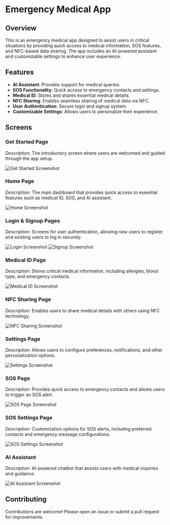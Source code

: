 # Emergency Medical App

## Overview
This is an emergency medical app designed to assist users in critical situations by providing quick access to medical information, SOS features, and NFC-based data sharing. The app includes an AI-powered assistant and customizable settings to enhance user experience.

## Features
- **AI Assistant**: Provides support for medical queries.
- **SOS Functionality**: Quick access to emergency contacts and settings.
- **Medical ID**: Stores and shares essential medical details.
- **NFC Sharing**: Enables seamless sharing of medical data via NFC.
- **User Authentication**: Secure login and signup system.
- **Customizable Settings**: Allows users to personalize their experience.

## Screens

### Get Started Page
*Description:* The introductory screen where users are welcomed and guided through the app setup.

![Get Started Screenshot](assets/img_12.png)

### Home Page
*Description:* The main dashboard that provides quick access to essential features such as medical ID, SOS, and AI assistant.

![Home Screenshot](assets/img_15.png)

### Login & Signup Pages
*Description:* Screens for user authentication, allowing new users to register and existing users to log in securely.

![Login Screenshot](assets/img_14.png)
![Signup Screenshot](assets/img_13.png)

### Medical ID Page
*Description:* Stores critical medical information, including allergies, blood type, and emergency contacts.

![Medical ID Screenshot](assets/img_16.png)

### NFC Sharing Page
*Description:* Enables users to share medical details with others using NFC technology.

![NFC Sharing Screenshot](assets/img_21.png)

### Settings Page
*Description:* Allows users to configure preferences, notifications, and other personalization options.

![Settings Screenshot](assets/img_18.png)

### SOS Page
*Description:* Provides quick access to emergency contacts and allows users to trigger an SOS alert.

![SOS Page Screenshot](assets/img_17.png)

### SOS Settings Page
*Description:* Customization options for SOS alerts, including preferred contacts and emergency message configurations.

![SOS Settings Screenshot](assets/img_19.png)

### AI Assistant
*Description:* AI-powered chatbot that assists users with medical inquiries and guidance.

![AI Assistant Screenshot](assets/img_20.png)


## Contributing
Contributions are welcome! Please open an issue or submit a pull request for improvements.

